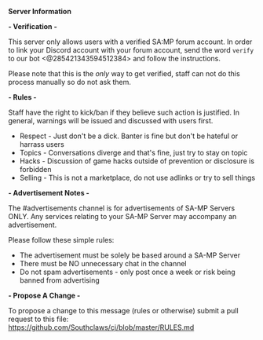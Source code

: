 **Server Information**

**- Verification -**

This server only allows users with a verified SA:MP forum account. In order to link your Discord account with your forum account, send the word `verify` to our bot <@285421343594512384> and follow the instructions.

Please note that this is the *only* way to get verified, staff can not do this process manually so do not ask them.

**- Rules -**

Staff have the right to kick/ban if they believe such action is justified. In general, warnings will be issued and discussed with users first.

- Respect - Just don't be a dick. Banter is fine but don't be hateful or harrass users
- Topics - Conversations diverge and that's fine, just try to stay on topic
- Hacks - Discussion of game hacks outside of prevention or disclosure is forbidden
- Selling - This is not a marketplace, do not use adlinks or try to sell things

**- Advertisement Notes -**

The #advertisements channel is for advertisements of SA-MP Servers ONLY. Any services relating to your SA-MP Server may accompany an advertisement.

Please follow these simple rules:

- The advertisement must be solely be based around a SA-MP Server
- There must be NO unnecessary chat in the channel
- Do not spam advertisements - only post once a week or risk being banned from advertising

**- Propose A Change -**

To propose a change to this message (rules or otherwise) submit a pull request to this file: https://github.com/Southclaws/cj/blob/master/RULES.md
